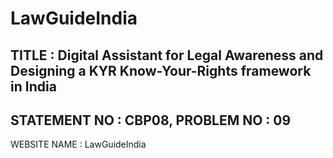 # LawGuideIndia
TITLE : Digital Assistant for Legal Awareness and Designing a KYR Know-Your-Rights framework in India
----------------------------------------------------------------------------------------------------
STATEMENT NO : CBP08, PROBLEM NO : 09
-----------------------------------------------------------------------------------------------------
WEBSITE NAME : LawGuideIndia
